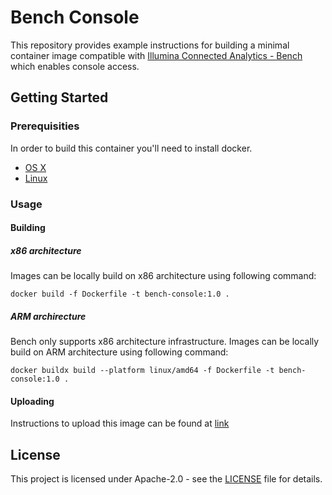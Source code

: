 # Bench Console
This repository provides example instructions for building a minimal container image compatible with [Illumina Connected Analytics - Bench](https://developer.illumina.com/illumina-connected-analytics) which enables console access.

## Getting Started

### Prerequisities

In order to build this container you'll need to install docker.

* [OS X](https://docs.docker.com/desktop/install/mac-install/)
* [Linux](https://docs.docker.com/desktop/install/linux/)

### Usage

#### Building

##### x86 architecture

Images can be locally build on x86 architecture using following command:

```shell
docker build -f Dockerfile -t bench-console:1.0 .
```

##### ARM archirecture

Bench only supports x86 architecture infrastructure.
Images can be locally build on ARM architecture using following command:

```shell
docker buildx build --platform linux/amd64 -f Dockerfile -t bench-console:1.0 .
```

#### Uploading

Instructions to upload this image can be found at [link](https://help.ica.illumina.com/home/h-dockerrepository#importing-a-private-image)

## License

This project is licensed under Apache-2.0 - see the [LICENSE](LICENSE) file for details.
